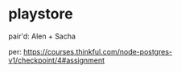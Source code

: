 # playstore

pair'd: Alen + Sacha

per: https://courses.thinkful.com/node-postgres-v1/checkpoint/4#assignment
